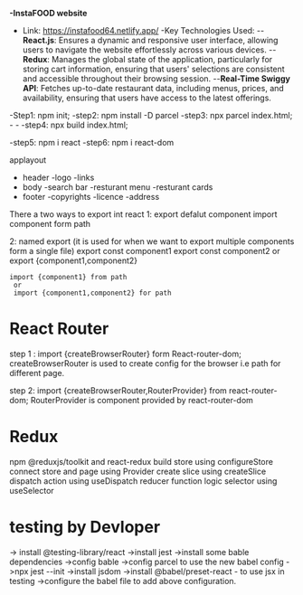 **-InstaFOOD website**
- Link: https://instafood64.netlify.app/
-Key Technologies Used:
 --**React.js**: Ensures a dynamic and responsive user interface, allowing users to navigate the website effortlessly across various devices.
 --**Redux**: Manages the global state of the application, particularly for storing cart information, ensuring that users' selections are consistent and accessible throughout their browsing session.
 --**Real-Time Swiggy API**: Fetches up-to-date restaurant data, including menus, prices, and availability, ensuring that users have access to the latest offerings.
 
-Step1: npm init;
-step2: npm install -D parcel
-step3: npx parcel index.html;  
-<!-- This step is used to produce development build product -->
-<!-- step3 can be change to npm run start or npm start by changing the package.json file  --> 
-step4: npx build index.html;    <!-- This step is used to produce  producation build product -->

-step5: npm i react
-step6: npm i react-dom



 applayout
  - header
     -logo
     -links
  - body
     -search bar
     -resturant menu
       -resturant cards
  - footer
     -copyrights
     -licence
     -address





There a two ways to export int react 
1: export defalut  component
   import component form path

2: named export (it is used for when we want to export multiple components form a single file)
   export const component1
   export const component2
     or
    export  {component1,component2}

    import {component1} from path
     or
     import {component1,component2} for path


# React Router
  step 1 : import {createBrowserRouter} form React-router-dom;
     createBrowserRouter is used to create config for the browser i.e path for different page.
    

   step 2: import {createBrowserRouter,RouterProvider} from react-router-dom;
     RouterProvider is component provided by react-router-dom 

     

# Redux

npm @reduxjs/toolkit and react-redux
build store using configureStore
connect store and page using Provider
create slice  using createSlice
dispatch action using useDispatch
reducer function logic
selector  using useSelector

# testing by Devloper

-> install @testing-library/react
->install jest
->install some bable dependencies
->config bable
->config parcel to use the new babel config
->npx jest --init
->install jsdom
->install @babel/preset-react - to use jsx in testing
->configure the babel file to add above  configuration.
